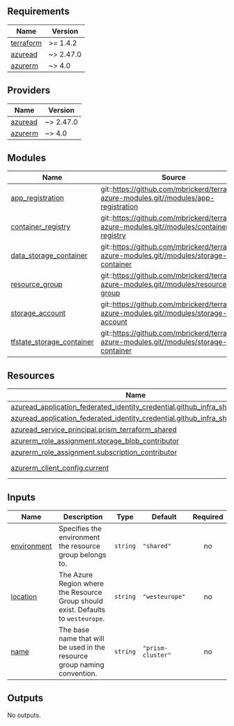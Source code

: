 <!-- BEGIN_TF_DOCS -->
## Requirements

| Name | Version |
|------|---------|
| <a name="requirement_terraform"></a> [terraform](#requirement\_terraform) | >= 1.4.2 |
| <a name="requirement_azuread"></a> [azuread](#requirement\_azuread) | ~> 2.47.0 |
| <a name="requirement_azurerm"></a> [azurerm](#requirement\_azurerm) | ~> 4.0 |

## Providers

| Name | Version |
|------|---------|
| <a name="provider_azuread"></a> [azuread](#provider\_azuread) | ~> 2.47.0 |
| <a name="provider_azurerm"></a> [azurerm](#provider\_azurerm) | ~> 4.0 |

## Modules

| Name | Source | Version |
|------|--------|---------|
| <a name="module_app_registration"></a> [app\_registration](#module\_app\_registration) | git::https://github.com/mbrickerd/terraform-azure-modules.git//modules/app-registration | bf4876f9a6db8f130a27e3baa4b3c1c0400c305b |
| <a name="module_container_registry"></a> [container\_registry](#module\_container\_registry) | git::https://github.com/mbrickerd/terraform-azure-modules.git//modules/container-registry | bf4876f9a6db8f130a27e3baa4b3c1c0400c305b |
| <a name="module_data_storage_container"></a> [data\_storage\_container](#module\_data\_storage\_container) | git::https://github.com/mbrickerd/terraform-azure-modules.git//modules/storage-container | bf4876f9a6db8f130a27e3baa4b3c1c0400c305b |
| <a name="module_resource_group"></a> [resource\_group](#module\_resource\_group) | git::https://github.com/mbrickerd/terraform-azure-modules.git//modules/resource-group | bf4876f9a6db8f130a27e3baa4b3c1c0400c305b |
| <a name="module_storage_account"></a> [storage\_account](#module\_storage\_account) | git::https://github.com/mbrickerd/terraform-azure-modules.git//modules/storage-account | bf4876f9a6db8f130a27e3baa4b3c1c0400c305b |
| <a name="module_tfstate_storage_container"></a> [tfstate\_storage\_container](#module\_tfstate\_storage\_container) | git::https://github.com/mbrickerd/terraform-azure-modules.git//modules/storage-container | bf4876f9a6db8f130a27e3baa4b3c1c0400c305b |

## Resources

| Name | Type |
|------|------|
| [azuread_application_federated_identity_credential.github_infra_shared_main](https://registry.terraform.io/providers/hashicorp/azuread/latest/docs/resources/application_federated_identity_credential) | resource |
| [azuread_application_federated_identity_credential.github_infra_shared_pr](https://registry.terraform.io/providers/hashicorp/azuread/latest/docs/resources/application_federated_identity_credential) | resource |
| [azuread_service_principal.prism_terraform_shared](https://registry.terraform.io/providers/hashicorp/azuread/latest/docs/resources/service_principal) | resource |
| [azurerm_role_assignment.storage_blob_contributor](https://registry.terraform.io/providers/hashicorp/azurerm/latest/docs/resources/role_assignment) | resource |
| [azurerm_role_assignment.subscription_contributor](https://registry.terraform.io/providers/hashicorp/azurerm/latest/docs/resources/role_assignment) | resource |
| [azurerm_client_config.current](https://registry.terraform.io/providers/hashicorp/azurerm/latest/docs/data-sources/client_config) | data source |

## Inputs

| Name | Description | Type | Default | Required |
|------|-------------|------|---------|:--------:|
| <a name="input_environment"></a> [environment](#input\_environment) | Specifies the environment the resource group belongs to. | `string` | `"shared"` | no |
| <a name="input_location"></a> [location](#input\_location) | The Azure Region where the Resource Group should exist. Defaults to `westeurope`. | `string` | `"westeurope"` | no |
| <a name="input_name"></a> [name](#input\_name) | The base name that will be used in the resource group naming convention. | `string` | `"prism-cluster"` | no |

## Outputs

No outputs.
<!-- END_TF_DOCS -->
